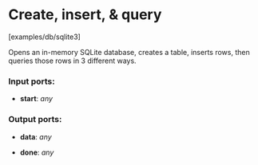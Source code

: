 # Create, insert, & query

[examples/db/sqlite3]

Opens an in-memory SQLite database, creates a table, inserts rows, then queries those rows in 3 different ways.

### Input ports:

* __start__: _any_



### Output ports:

* __data__: _any_



* __done__: _any_




